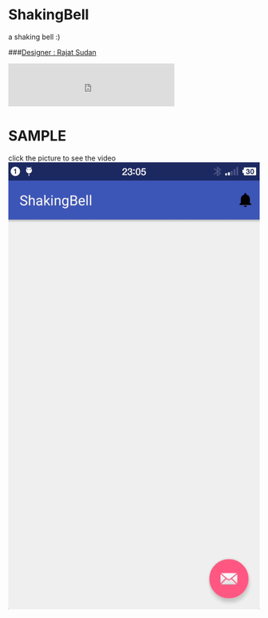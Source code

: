 # ShakingBell
a shaking bell :)

###[Designer : Rajat Sudan](https://material.uplabs.com/posts/notification-icon-animation#)

<iframe frameborder="no" border="0" marginwidth="0" marginheight="0" width=333 height=86 src="http://music.163.com/outchain/player?type=2&id=28878308&auto=1&height=66"></iframe>

SAMPLE
=====
click the picture to see the video
[![click the picture to see the video](video/Screenrecord.gif)](http://shinelikeamillion.github.io/images/Screenrecord.mp4)
